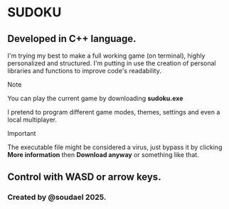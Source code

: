 # SUDOKU

## Developed in C++ language.

I'm trying my best to make a full working game (on terminal), highly personalized and structured. I'm putting in use the creation of personal libraries and functions to improve code's readability.

> [!NOTE]
> You can play the current game by downloading **sudoku.exe**

I pretend to program different game modes, themes, settings and even a local multiplayer.

> [!IMPORTANT]
> The executable file might be considered a virus, just bypass it by clicking **More information** then **Download anyway** or something like that.

## Control with WASD or arrow keys.

### Created by @soudael 2025.